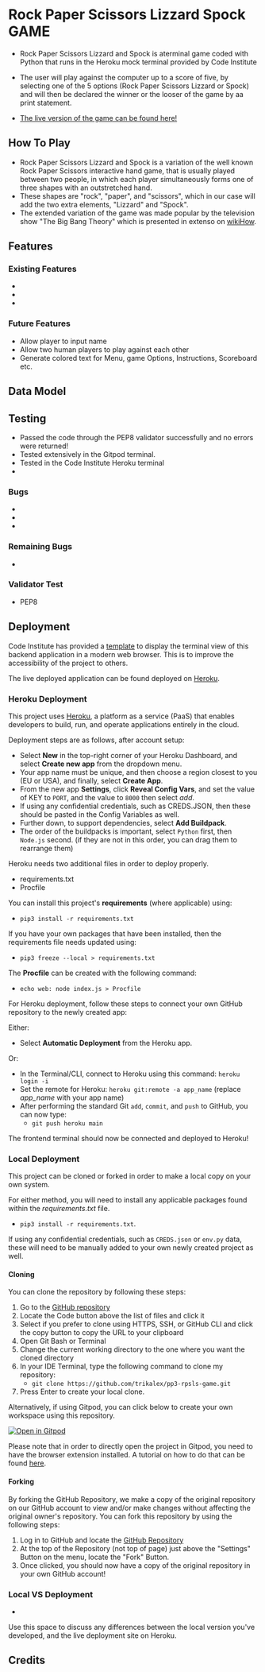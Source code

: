 # Rock Paper Scissors Lizzard Spock GAME
- Rock Paper Scissors Lizzard and Spock is aterminal game coded with Python that runs in the Heroku mock terminal provided by Code Institute
- The user will play against the computer up to a score of five, by selecting one of the 5 options (Rock Paper Scissors Lizzard or Spock) and will then be declared the winner or the looser of the game by aa print statement.

- [The live version of the game can be found here!](https://pp3-rpsls.herokuapp.com/)

## How To Play
- Rock Paper Scissors Lizzard and Spock is a variation of the well known Rock Paper Scissors interactive hand game, that is usually played between two people, in which each player simultaneously forms one of three shapes with an outstretched hand. 
- These shapes are "rock", "paper", and "scissors", which in our case will add the two extra elements, "Lizzard" and "Spock".
- The extended variation of the game was made popular by the television show "The Big Bang Theory" which is presented in extenso on [wikiHow](https://www.wikihow.com/Play-Rock-Paper-Scissors-Lizard-Spock).

## Features

### Existing Features
- 
- 
- 

### Future Features
- Allow player to input name
- Allow two human players to play against each other
- Generate colored text for Menu, game Options, Instructions, Scoreboard etc.

## Data Model

## Testing
- Passed the code through the PEP8 validator successfully and no errors were returned!
- Tested extensively in the Gitpod terminal. 
- Tested in the Code Institute Heroku terminal
- 

### Bugs
- 
- 
- 

### Remaining Bugs
- 

### Validator Test
- PEP8

## Deployment

Code Institute has provided a [template](https://github.com/Code-Institute-Org/python-essentials-template) to display the terminal view of this backend application in a modern web browser.
This is to improve the accessibility of the project to others.

The live deployed application can be found deployed on [Heroku](https://pp3-rpsls.herokuapp.com).

### Heroku Deployment

This project uses [Heroku](https://www.heroku.com), a platform as a service (PaaS) that enables developers to build, run, and operate applications entirely in the cloud.

Deployment steps are as follows, after account setup:

- Select **New** in the top-right corner of your Heroku Dashboard, and select **Create new app** from the dropdown menu.
- Your app name must be unique, and then choose a region closest to you (EU or USA), and finally, select **Create App**.
- From the new app **Settings**, click **Reveal Config Vars**, and set the value of KEY to `PORT`, and the value to `8000` then select *add*.
- If using any confidential credentials, such as CREDS.JSON, then these should be pasted in the Config Variables as well.
- Further down, to support dependencies, select **Add Buildpack**.
- The order of the buildpacks is important, select `Python` first, then `Node.js` second. (if they are not in this order, you can drag them to rearrange them)

Heroku needs two additional files in order to deploy properly.
- requirements.txt
- Procfile

You can install this project's **requirements** (where applicable) using:
- `pip3 install -r requirements.txt`

If you have your own packages that have been installed, then the requirements file needs updated using:
- `pip3 freeze --local > requirements.txt`

The **Procfile** can be created with the following command:
- `echo web: node index.js > Procfile`

For Heroku deployment, follow these steps to connect your own GitHub repository to the newly created app:

Either:
- Select **Automatic Deployment** from the Heroku app.

Or:
- In the Terminal/CLI, connect to Heroku using this command: `heroku login -i`
- Set the remote for Heroku: `heroku git:remote -a app_name` (replace *app_name* with your app name)
- After performing the standard Git `add`, `commit`, and `push` to GitHub, you can now type:
	- `git push heroku main`

The frontend terminal should now be connected and deployed to Heroku!

### Local Deployment

This project can be cloned or forked in order to make a local copy on your own system.

For either method, you will need to install any applicable packages found within the *requirements.txt* file.
- `pip3 install -r requirements.txt`.

If using any confidential credentials, such as `CREDS.json` or `env.py` data, these will need to be manually added to your own newly created project as well.

#### Cloning

You can clone the repository by following these steps:

1. Go to the [GitHub repository](https://github.com/trikalex/pp3-rpsls-game) 
2. Locate the Code button above the list of files and click it 
3. Select if you prefer to clone using HTTPS, SSH, or GitHub CLI and click the copy button to copy the URL to your clipboard
4. Open Git Bash or Terminal
5. Change the current working directory to the one where you want the cloned directory
6. In your IDE Terminal, type the following command to clone my repository:
	- `git clone https://github.com/trikalex/pp3-rpsls-game.git`
7. Press Enter to create your local clone.

Alternatively, if using Gitpod, you can click below to create your own workspace using this repository.

[![Open in Gitpod](https://gitpod.io/button/open-in-gitpod.svg)](https://gitpod.io/#https://github.com/trikalex/pp3-rpsls-game)

Please note that in order to directly open the project in Gitpod, you need to have the browser extension installed.
A tutorial on how to do that can be found [here](https://www.gitpod.io/docs/configure/user-settings/browser-extension).

#### Forking

By forking the GitHub Repository, we make a copy of the original repository on our GitHub account to view and/or make changes without affecting the original owner's repository.
You can fork this repository by using the following steps:

1. Log in to GitHub and locate the [GitHub Repository](https://github.com/trikalex/pp3-rpsls-game)
2. At the top of the Repository (not top of page) just above the "Settings" Button on the menu, locate the "Fork" Button.
3. Once clicked, you should now have a copy of the original repository in your own GitHub account!

### Local VS Deployment

- 
Use this space to discuss any differences between the local version you've developed, and the live deployment site on Heroku.

## Credits
